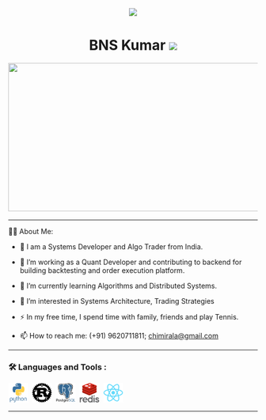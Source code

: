 <!-- <div id="header" align="center">
  <img src="https://media.giphy.com/media/M9gbBd9nbDrOTu1Mqx/giphy.gif" width="100"/>
</div> -->

<div id="badges" align="center">
  <a href="https://www.linkedin.com/in/bnskumar/">
    <img src="https://img.shields.io/badge/LinkedIn-profile-blue"/>
  </a>
</div>

<!-- <img src="https://komarev.com/ghpvc/?username=chimirala&style=flat-square&color=blue" alt=""/> -->


<div id="header_1" align="center">
  <h1>
    BNS Kumar
    <img src="https://media.giphy.com/media/hvRJCLFzcasrR4ia7z/giphy.gif" width="30px"/>
  </h1>
</div>

<div align="center">
  <img src="https://media.giphy.com/media/dWesBcTLavkZuG35MI/giphy.gif" width="600" height="300"/>
</div>

---

:technologist: About Me:
- 👋 I am a Systems Developer and Algo Trader from India.

- :telescope: I’m working as a Quant Developer and contributing to backend for building backtesting and order execution platform.

- :seedling: I’m currently learning Algorithms and Distributed Systems.

- 👀 I’m interested in Systems Architecture, Trading Strategies

- :zap: In my free time, I spend time with family, friends and play Tennis.

- :mailbox: How to reach me: (+91) 9620711811; chimirala@gmail.com


---

### :hammer_and_wrench: Languages and Tools :

<div>
  <img src="https://github.com/devicons/devicon/blob/master/icons/python/python-original-wordmark.svg" title="Python" alt="Python" width="40" height="40"/>&nbsp;
  <img src="https://github.com/devicons/devicon/blob/master/icons/rust/rust-original.svg" title="Rust" alt="Rust" width="40" height="40"/>&nbsp;
  <img src="https://github.com/devicons/devicon/blob/master/icons/postgresql/postgresql-original-wordmark.svg" title="Postgres" alt="Postgres" width="40" height="40"/>&nbsp;
  <img src="https://github.com/devicons/devicon/blob/master/icons/redis/redis-original-wordmark.svg" title="Redis"  alt="Redis" width="40" height="40"/>&nbsp;
  <img src="https://github.com/devicons/devicon/blob/master/icons/react/react-original.svg" title="NodeJS" alt="NodeJS" width="40" height="40"/>&nbsp; 
</div>


---

<!-- ### :fire: My Stats : -->


